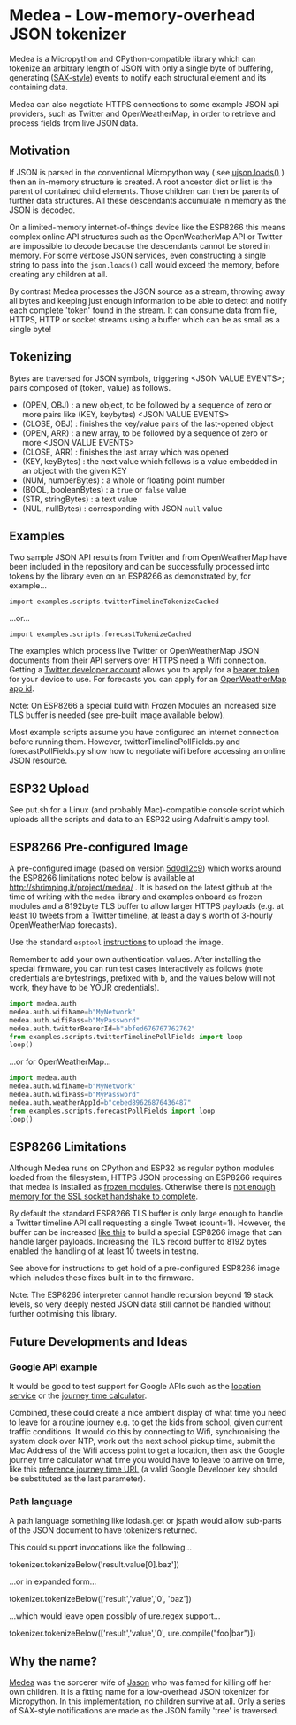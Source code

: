 # Medea - Low-memory-overhead JSON tokenizer

Medea is a Micropython and CPython-compatible library which can tokenize an arbitrary length of JSON with only a single byte of buffering, generating ([SAX-style](https://en.wikipedia.org/wiki/Simple_API_for_XML)) events to notify each structural element and its containing data. 

Medea can also negotiate HTTPS connections to some example JSON api providers, such as Twitter and OpenWeatherMap, in order to retrieve and process fields from live JSON data.

## Motivation

If JSON is parsed in the conventional Micropython way ( see [ujson.loads()](https://docs.micropython.org/en/latest/esp8266/library/ujson.html#ujson.loads) ) then an in-memory structure is created. A root ancestor dict or list is the parent of contained child elements. Those children can then be parents of further data structures. All these descendants accumulate in memory as the JSON is decoded.

On a limited-memory internet-of-things device like the ESP8266 this means complex online API structures such as the OpenWeatherMap API or Twitter are impossible to decode because the descendants cannot be stored in memory. For some verbose JSON services, even constructing a single string to pass into the ```json.loads()``` call would exceed the memory, before creating any children at all.

By contrast Medea processes the JSON source as a stream, throwing away all bytes and keeping just enough information to be able to detect and notify each complete 'token' found in the stream.  It can consume data from file, HTTPS, HTTP or socket streams using a buffer which can be as small as a single byte!

## Tokenizing

Bytes are traversed for JSON symbols, triggering \<JSON VALUE EVENTS>; pairs composed of (token, value) as follows.
  * (OPEN, OBJ)            : a new object, to be followed by a sequence of zero or more pairs like (KEY, keybytes) \<JSON VALUE EVENTS>
  * (CLOSE, OBJ)           : finishes the key/value pairs of the last-opened object
  * (OPEN, ARR)            : a new array, to be followed by a sequence of zero or more \<JSON VALUE EVENTS>
  * (CLOSE, ARR)           : finishes the last array which was opened
  * (KEY, keyBytes)        : the next value which follows is a value embedded in an object with the given KEY
  * (NUM, numberBytes)     : a whole or floating point number
  * (BOOL, booleanBytes)   : a `true` or `false` value
  * (STR, stringBytes)     : a text value
  * (NUL, nullBytes)       : corresponding with JSON `null` value

## Examples

Two sample JSON API results from Twitter and from OpenWeatherMap have been included in the repository and can be successfully processed into tokens by the library even on an ESP8266 as demonstrated by, for example...

```
import examples.scripts.twitterTimelineTokenizeCached
```

...or...

```
import examples.scripts.forecastTokenizeCached
```

The examples which process live Twitter or OpenWeatherMap JSON documents from their API servers over HTTPS need a Wifi connection. Getting a [Twitter developer account](https://apps.twitter.com/) allows you to apply for a [bearer token](https://www.npmjs.com/package/get-twitter-bearer-token) for your device to use. For forecasts you can apply for an [OpenWeatherMap app id](https://openweathermap.org/appid). 

Note: On ESP8266 a special build with Frozen Modules an increased size TLS buffer is needed (see pre-built image available below). 

Most example scripts assume you have configured an internet connection before running them. However, twitterTimelinePollFields.py and forecastPollFields.py show how to negotiate wifi before accessing an online JSON resource. 

## ESP32 Upload

See put.sh for a Linux (and probably Mac)-compatible console script which uploads all the scripts and data to an ESP32 using Adafruit's ampy tool.


## ESP8266 Pre-configured Image

A pre-configured image (based on version [5d0d12c9](https://github.com/ShrimpingIt/medea/tree/5d0d12c9e25965c26c06c7a3d223ab4aa80f05a0)) which works around the ESP8266 limitations noted below is available at http://shrimping.it/project/medea/ . It is based on the latest github at the time of writing with the `medea` library and examples onboard as frozen modules and a 8192byte TLS buffer to allow larger HTTPS payloads (e.g. at least 10 tweets from a Twitter timeline, at least a day's worth of 3-hourly OpenWeatherMap forecasts).

Use the standard `esptool` [instructions](https://docs.micropython.org/en/latest/esp8266/esp8266/tutorial/intro.html) to upload the image.

Remember to add your own authentication values. After installing the special firmware, you can run test cases interactively as follows (note credentials are bytestrings, prefixed with b, and the values below will not work, they have to be YOUR credentials). 

```python
import medea.auth
medea.auth.wifiName=b"MyNetwork"
medea.auth.wifiPass=b"MyPassword"
medea.auth.twitterBearerId=b"abfed676767762762"
from examples.scripts.twitterTimelinePollFields import loop
loop()
```

...or for OpenWeatherMap...

```python
import medea.auth
medea.auth.wifiName=b"MyNetwork"
medea.auth.wifiPass=b"MyPassword"
medea.auth.weatherAppId=b"cebed89626876436487"
from examples.scripts.forecastPollFields import loop
loop()
```


## ESP8266 Limitations

Although Medea runs on CPython and ESP32 as regular python modules loaded from the filesystem, HTTPS JSON processing on ESP8266 requires that medea is installed as [frozen modules](http://docs.micropython.org/en/v1.9.3/unix/reference/constrained.html). Otherwise there is [not enough memory for the SSL socket handshake to complete](https://forum.micropython.org/viewtopic.php?f=2&t=4356#p25465). 

By default the standard ESP8266 TLS buffer is only large enough to handle a Twitter timeline API call requesting a single Tweet (count=1). However, the buffer can be increased [like this](https://github.com/micropython/micropython/commit/a47b8711316a4901bc81e1c46ce50de00207c47f) to build a special ESP8266 image that can handle larger payloads. Increasing the TLS record buffer to 8192 bytes enabled the handling of at least 10 tweets in testing.

See above for instructions to get hold of a pre-configured ESP8266 image which includes these fixes built-in to the firmware.

Note: The ESP8266 interpreter cannot handle recursion beyond 19 stack levels, so very deeply nested JSON data still cannot be handled without further optimising this library.

## Future Developments and Ideas

### Google API example

It would be good to test support for Google APIs such as the [location service](https://developers.google.com/maps/documentation/geolocation/intro) or the [journey time calculator](https://developers.google.com/maps/documentation/distance-matrix/start).

Combined, these could create a nice ambient display of what time you need to leave for a routine journey e.g. to get the kids from school, given current traffic conditions. It would do this by connecting to Wifi, synchronising the system clock over NTP, work out the next school pickup time, submit the Mac Address of the Wifi access point to get a location, then ask the Google journey time calculator what time you would have to leave to arrive on time, like this [reference journey time URL](https://maps.googleapis.com/maps/api/distancematrix/json?units=imperial&origins=LA31RX,UK&destinations=Lancaster%20University,UK&mode=driving&arrival_time=1519558015&key=AIsEkfaskjhfB1CoENBmC8bVy-LWqkFswmS0Js9w32CK0) (a valid Google Developer key should be substituted as the last parameter). 

### Path language

A path language something like lodash.get or jspath would allow sub-parts of the JSON document to have tokenizers returned.

This could support invocations like the following...

tokenizer.tokenizeBelow('result.value[0].baz'])

...or in expanded form...

tokenizer.tokenizeBelow(['result','value','0', 'baz'])

...which would leave open possibly of ure.regex support...

tokenizer.tokenizeBelow(['result','value','0', ure.compile("foo|bar")])


## Why the name?

[Medea](https://en.wikipedia.org/wiki/Medea) was the sorcerer wife of [Jason](https://en.wikipedia.org/wiki/Jason) who was famed for killing off her own children. It is a fitting name for a low-overhead JSON tokenizer for Micropython. In this implementation, no children survive at all. Only a series of SAX-style notifications are made as the JSON family 'tree' is traversed.
